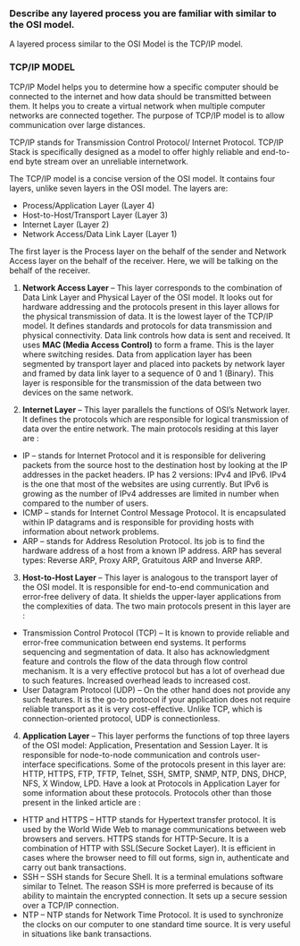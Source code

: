 ### Describe any layered process you are familiar with similar to the OSI model.

A layered process similar to the OSI Model is the TCP/IP model.

### TCP/IP MODEL

TCP/IP Model helps you to determine how a specific computer should be connected to the internet and how data should be transmitted between them. It helps you to create a virtual network when multiple computer networks are connected together. The purpose of TCP/IP model is to allow communication over large distances.

TCP/IP stands for Transmission Control Protocol/ Internet Protocol. TCP/IP Stack is specifically designed as a model to offer highly reliable and end-to-end byte stream over an unreliable internetwork.

The TCP/IP model is a concise version of the OSI model. It contains four layers, unlike seven layers in the OSI model. The layers are:

- Process/Application Layer (Layer 4)
- Host-to-Host/Transport Layer (Layer 3)
- Internet Layer (Layer 2)
- Network Access/Data Link Layer (Layer 1)

The first layer is the Process layer on the behalf of the sender and Network Access layer on the behalf of the receiver. Here, we will be talking on the behalf of the receiver.

1. **Network Access Layer** –
   This layer corresponds to the combination of Data Link Layer and Physical Layer of the OSI model. It looks out for hardware addressing and the protocols present in this layer allows for the physical transmission of data. It is the lowest layer of the TCP/IP model. It defines standards and protocols for data transmission and physical connectivity. Data link controls how data is sent and received. It uses **MAC (Media Access Control)** to form a frame. This is the layer where switching resides. Data from application layer has been segmented by transport layer and placed into packets by network layer and framed by data link layer to a sequence of 0 and 1 (Binary). This layer is responsible for the transmission of the data between two devices on the same network.

2. **Internet Layer** –
   This layer parallels the functions of OSI’s Network layer. It defines the protocols which are responsible for logical transmission of data over the entire network. The main protocols residing at this layer are :

- IP – stands for Internet Protocol and it is responsible for delivering packets from the source host to the destination host by looking at the IP addresses in the packet headers. IP has 2 versions:
  IPv4 and IPv6. IPv4 is the one that most of the websites are using currently. But IPv6 is growing as the number of IPv4 addresses are limited in number when compared to the number of users.
- ICMP – stands for Internet Control Message Protocol. It is encapsulated within IP datagrams and is responsible for providing hosts with information about network problems.
- ARP – stands for Address Resolution Protocol. Its job is to find the hardware address of a host from a known IP address. ARP has several types: Reverse ARP, Proxy ARP, Gratuitous ARP and Inverse ARP.

3. **Host-to-Host Layer** –
   This layer is analogous to the transport layer of the OSI model. It is responsible for end-to-end communication and error-free delivery of data. It shields the upper-layer applications from the complexities of data. The two main protocols present in this layer are :

- Transmission Control Protocol (TCP) – It is known to provide reliable and error-free communication between end systems. It performs sequencing and segmentation of data. It also has acknowledgment feature and controls the flow of the data through flow control mechanism. It is a very effective protocol but has a lot of overhead due to such features. Increased overhead leads to increased cost.
- User Datagram Protocol (UDP) – On the other hand does not provide any such features. It is the go-to protocol if your application does not require reliable transport as it is very cost-effective. Unlike TCP, which is connection-oriented protocol, UDP is connectionless.

4. **Application Layer** –
   This layer performs the functions of top three layers of the OSI model: Application, Presentation and Session Layer. It is responsible for node-to-node communication and controls user-interface specifications. Some of the protocols present in this layer are: HTTP, HTTPS, FTP, TFTP, Telnet, SSH, SMTP, SNMP, NTP, DNS, DHCP, NFS, X Window, LPD. Have a look at Protocols in Application Layer for some information about these protocols. Protocols other than those present in the linked article are :

- HTTP and HTTPS – HTTP stands for Hypertext transfer protocol. It is used by the World Wide Web to manage communications between web browsers and servers. HTTPS stands for HTTP-Secure. It is a combination of HTTP with SSL(Secure Socket Layer). It is efficient in cases where the browser need to fill out forms, sign in, authenticate and carry out bank transactions.
- SSH – SSH stands for Secure Shell. It is a terminal emulations software similar to Telnet. The reason SSH is more preferred is because of its ability to maintain the encrypted connection. It sets up a secure session over a TCP/IP connection.
- NTP – NTP stands for Network Time Protocol. It is used to synchronize the clocks on our computer to one standard time source. It is very useful in situations like bank transactions.
